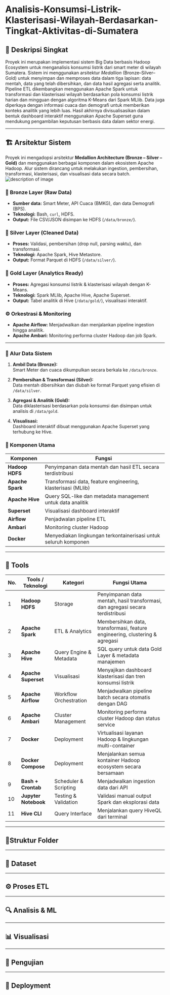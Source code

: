 # Analisis-Konsumsi-Listrik-Klasterisasi-Wilayah-Berdasarkan-Tingkat-Aktivitas-di-Sumatera

## 🧠 Deskripsi Singkat

Proyek ini merupakan implementasi sistem Big Data berbasis Hadoop Ecosystem untuk menganalisis konsumsi listrik dari smart meter di wilayah Sumatera. Sistem ini menggunakan arsitektur *Medallion* (Bronze–Silver–Gold) untuk menyimpan dan memproses data dalam tiga lapisan: data mentah, data yang telah dibersihkan, dan data hasil agregasi serta analitik. Pipeline ETL dikembangkan menggunakan Apache Spark untuk transformasi dan klasterisasi wilayah berdasarkan pola konsumsi listrik harian dan mingguan dengan algoritma K-Means dari Spark MLlib. Data juga diperkaya dengan informasi cuaca dan demografi untuk memberikan konteks analitik yang lebih luas. Hasil akhirnya divisualisasikan dalam bentuk dashboard interaktif menggunakan Apache Superset guna mendukung pengambilan keputusan berbasis data dalam sektor energi.

___
## 🏗️ Arsitektur Sistem

Proyek ini mengadopsi arsitektur **Medallion Architecture (Bronze – Silver – Gold)** dan menggunakan berbagai komponen dalam ekosistem Apache Hadoop. Alur sistem dirancang untuk melakukan ingestion, pembersihan, transformasi, klasterisasi, dan visualisasi data secara batch.
<img src="https://github.com/user-attachments/assets/b34ae450-82c1-4fbf-84b6-2a44837cab26" alt="description of image">

### 🔰 Bronze Layer (Raw Data)
- **Sumber data:** Smart Meter, API Cuaca (BMKG), dan data Demografi (BPS).
- **Teknologi:** Bash, `curl`, HDFS.
- **Output:** File CSV/JSON disimpan ke HDFS (`/data/bronze/`).

### 🧼 Silver Layer (Cleaned Data)
- **Proses:** Validasi, pembersihan (drop null, parsing waktu), dan transformasi.
- **Teknologi:** Apache Spark, Hive Metastore.
- **Output:** Format Parquet di HDFS (`/data/silver/`).

### 💎 Gold Layer (Analytics Ready)
- **Proses:** Agregasi konsumsi listrik & klasterisasi wilayah dengan K-Means.
- **Teknologi:** Spark MLlib, Apache Hive, Apache Superset.
- **Output:** Tabel analitik di Hive (`/data/gold/`), visualisasi interaktif.

### ⚙️ Orkestrasi & Monitoring
- **Apache Airflow:** Menjadwalkan dan menjalankan pipeline ingestion hingga analitik.
- **Apache Ambari:** Monitoring performa cluster Hadoop dan job Spark.
  
___
### 🔄 Alur Data Sistem

1. **Ambil Data (Bronze):**  
   Smart Meter dan cuaca dikumpulkan secara berkala ke `/data/bronze`.

2. **Pembersihan & Transformasi (Silver):**  
   Data mentah dibersihkan dan diubah ke format Parquet yang efisien di `/data/silver`.

3. **Agregasi & Analitik (Gold):**  
   Data diklasterisasi berdasarkan pola konsumsi dan disimpan untuk analisis di `/data/gold`.

4. **Visualisasi:**  
   Dashboard interaktif dibuat menggunakan Apache Superset yang terhubung ke Hive.

### 🧱 Komponen Utama

| Komponen        | Fungsi                                                                 |
|----------------|------------------------------------------------------------------------|
| **Hadoop HDFS** | Penyimpanan data mentah dan hasil ETL secara terdistribusi             |
| **Apache Spark**| Transformasi data, feature engineering, klasterisasi (MLlib)           |
| **Apache Hive** | Query SQL-like dan metadata management untuk data analitik             |
| **Superset**    | Visualisasi dashboard interaktif                                        |
| **Airflow**     | Penjadwalan pipeline ETL                                                |
| **Ambari**      | Monitoring cluster Hadoop                                               |
| **Docker**      | Menyediakan lingkungan terkontainerisasi untuk seluruh komponen        |
___
## 🔧 Tools


| No. | Tools / Teknologi   | Kategori              | Fungsi Utama                                                                 |
|-----|----------------------|------------------------|------------------------------------------------------------------------------|
| 1   | **Hadoop HDFS**      | Storage                | Penyimpanan data mentah, hasil transformasi, dan agregasi secara terdistribusi |
| 2   | **Apache Spark**     | ETL & Analytics        | Membersihkan data, transformasi, feature engineering, clustering & agregasi |
| 3   | **Apache Hive**      | Query Engine & Metadata| SQL query untuk data Gold Layer & metadata manajemen                        |
| 4   | **Apache Superset**  | Visualisasi            | Menyajikan dashboard klasterisasi dan tren konsumsi listrik                 |
| 5   | **Apache Airflow**   | Workflow Orchestration | Menjadwalkan pipeline batch secara otomatis dengan DAG                      |
| 6   | **Apache Ambari**    | Cluster Management     | Monitoring performa cluster Hadoop dan status service                       |
| 7   | **Docker**           | Deployment             | Virtualisasi layanan Hadoop & lingkungan multi-container                    |
| 8   | **Docker Compose**   | Deployment             | Menjalankan semua kontainer Hadoop ecosystem secara bersamaan              |
| 9   | **Bash + Crontab**   | Scheduler & Scripting  | Menjadwalkan ingestion data dari API                                        |
| 10  | **Jupyter Notebook** | Testing & Validation   | Validasi manual output Spark dan eksplorasi data                            |
| 11  | **Hive CLI**         | Query Interface        | Menjalankan query HiveQL dari terminal                                      |

___
## 🧩Struktur Folder


___
## 📂 Dataset


___
## ⚙️ Proses ETL


___
## 🔍 Analisis & ML


___
## 📊 Visualisasi


___
## 🧪 Pengujian


___
## 🚀 Deployment


